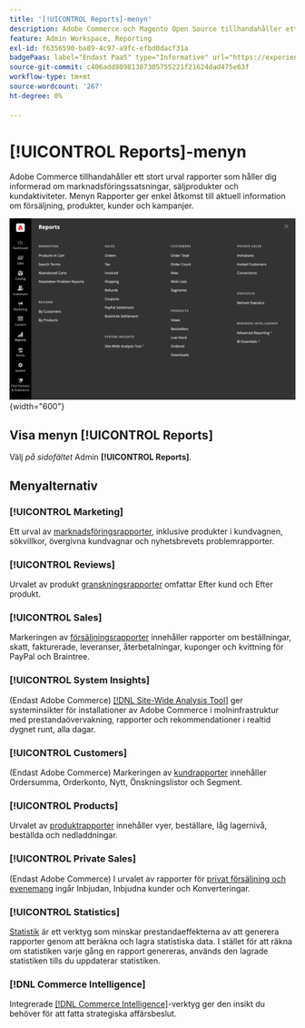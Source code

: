 ```yaml
---
title: '[!UICONTROL Reports]-menyn'
description: Adobe Commerce och Magento Open Source tillhandahåller ett stort urval rapporter som håller dig informerad om marknadsföringssatsningar, säljprodukter och kundaktiviteter.
feature: Admin Workspace, Reporting
exl-id: f6356590-ba89-4c97-a9fc-efbd0dacf31a
badgePaas: label="Endast PaaS" type="Informative" url="https://experienceleague.adobe.com/sv/docs/commerce/user-guides/product-solutions" tooltip="Gäller endast Adobe Commerce i molnprojekt (Adobe-hanterad PaaS-infrastruktur) och lokala projekt."
source-git-commit: c406add80981387305755221f21624dad475e63f
workflow-type: tm+mt
source-wordcount: '267'
ht-degree: 0%

---
```


# [!UICONTROL Reports]-menyn

Adobe Commerce tillhandahåller ett stort urval rapporter som håller dig informerad om marknadsföringssatsningar, säljprodukter och kundaktiviteter. Menyn Rapporter ger enkel åtkomst till aktuell information om försäljning, produkter, kunder och kampanjer.

![Rapporter-menyn](./assets/overview.png){width="600"}

## Visa menyn [!UICONTROL Reports]

Välj _på sidofältet_ Admin **[!UICONTROL Reports]**.

## Menyalternativ

### [!UICONTROL Marketing]

Ett urval av [marknadsföringsrapporter](marketing-reports.md), inklusive produkter i kundvagnen, sökvillkor, övergivna kundvagnar och nyhetsbrevets problemrapporter.

### [!UICONTROL Reviews]

Urvalet av produkt [granskningsrapporter](review-reports.md) omfattar Efter kund och Efter produkt.

### [!UICONTROL Sales]

Markeringen av [försäljningsrapporter](sales-reports.md) innehåller rapporter om beställningar, skatt, fakturerade, leveranser, återbetalningar, kuponger och kvittning för PayPal och Braintree.

### [!UICONTROL System Insights]

(Endast Adobe Commerce) [[!DNL Site-Wide Analysis Tool]](https://experienceleague.adobe.com/docs/commerce-operations/tools/site-wide-analysis-tool/access.html?lang=sv-SE) ger systeminsikter för installationer av Adobe Commerce i molninfrastruktur med prestandaövervakning, rapporter och rekommendationer i realtid dygnet runt, alla dagar.

### [!UICONTROL Customers]

(Endast Adobe Commerce) Markeringen av [kundrapporter](customer-reports.md) innehåller Ordersumma, Orderkonto, Nytt, Önskningslistor och Segment.

### [!UICONTROL Products]

Urvalet av [produktrapporter](product-reports.md) innehåller vyer, beställare, låg lagernivå, beställda och nedladdningar.

### [!UICONTROL Private Sales]

(Endast Adobe Commerce) I urvalet av rapporter för [privat försäljning och evenemang](private-sales-reports.md) ingår Inbjudan, Inbjudna kunder och Konverteringar.

### [!UICONTROL Statistics]

[Statistik](sales-reports.md#refresh-statistics) är ett verktyg som minskar prestandaeffekterna av att generera rapporter genom att beräkna och lagra statistiska data. I stället för att räkna om statistiken varje gång en rapport genereras, används den lagrade statistiken tills du uppdaterar statistiken.

### [!DNL Commerce Intelligence]

Integrerade [[!DNL Commerce Intelligence]](business-intelligence.md)-verktyg ger den insikt du behöver för att fatta strategiska affärsbeslut.

